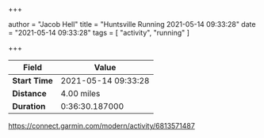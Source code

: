 +++

author = "Jacob Hell"
title = "Huntsville Running 2021-05-14 09:33:28"
date = "2021-05-14 09:33:28"
tags = [
    "activity", "running"
]

+++

<!--more-->

|Field  |Value  |
|--- | --- |
|**Start Time**|2021-05-14 09:33:28|
|**Distance**|4.00 miles|
|**Duration**|0:36:30.187000|

https://connect.garmin.com/modern/activity/6813571487